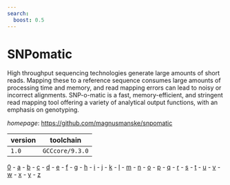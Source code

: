 ```yaml
---
search:
  boost: 0.5
---
```

# SNPomatic

High throughput sequencing technologies generate large amounts of short reads.  Mapping these to a reference sequence consumes large amounts of processing  time and memory, and read mapping errors can lead to noisy or incorrect  alignments. SNP-o-matic is a fast, memory-efficient, and stringent read  mapping tool offering a variety of analytical output functions, with an  emphasis on genotyping.

*homepage*: <https://github.com/magnusmanske/snpomatic>

version | toolchain
--------|----------
``1.0`` | ``GCCcore/9.3.0``

[0](../0/index.md) - [a](../a/index.md) - [b](../b/index.md) - [c](../c/index.md) - [d](../d/index.md) - [e](../e/index.md) - [f](../f/index.md) - [g](../g/index.md) - [h](../h/index.md) - [i](../i/index.md) - [j](../j/index.md) - [k](../k/index.md) - [l](../l/index.md) - [m](../m/index.md) - [n](../n/index.md) - [o](../o/index.md) - [p](../p/index.md) - [q](../q/index.md) - [r](../r/index.md) - [s](../s/index.md) - [t](../t/index.md) - [u](../u/index.md) - [v](../v/index.md) - [w](../w/index.md) - [x](../x/index.md) - [y](../y/index.md) - [z](../z/index.md)

